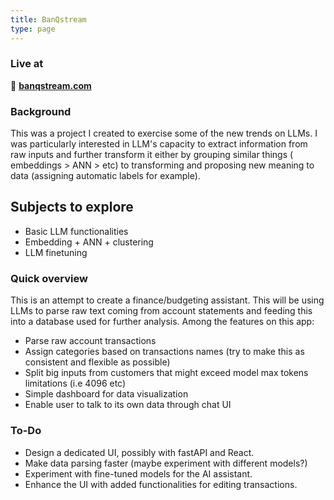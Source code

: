 ```yaml
---
title: BanQstream
type: page
---
```


### Live at

💸 [**banqstream.com**](banqstream.com)

### Background

This was a project I created to exercise some of the new trends on LLMs. I was particularly interested in LLM's capacity to extract information from raw inputs and further transform it either by grouping similar things ( embeddings > ANN > etc) to transforming and proposing new meaning to data (assigning automatic labels for example).

## Subjects to explore

- Basic LLM functionalities
- Embedding + ANN + clustering
- LLM finetuning

### Quick overview

This is an attempt to create a finance/budgeting assistant. This will be using LLMs to parse raw text coming from account statements and feeding this into a database used for further analysis. Among the features on this app:

- Parse raw account transactions
- Assign categories based on transactions names (try to make this as consistent and flexible as possible)
- Split big inputs from customers that might exceed model max tokens limitations (i.e 4096 etc)
- Simple dashboard for data visualization
- Enable user to talk to its own data through chat UI

### To-Do

- Design a dedicated UI, possibly with fastAPI and React.
- Make data parsing faster (maybe experiment with different models?)
- Experiment with fine-tuned models for the AI assistant.
- Enhance the UI with added functionalities for editing transactions.
